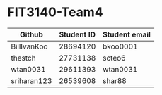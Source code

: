 # FIT3140-Team4

| Github      | Student ID | Student email |
| ----------- | ---------- | ------------- |
| BillIvanKoo |   28694120 |      bkoo0001 |
| thestch     |   27731138 |        scteo6 |
| wtan0031    |   29611393 |      wtan0031 |
| sriharan123 |   26539608 |        shar88 |
